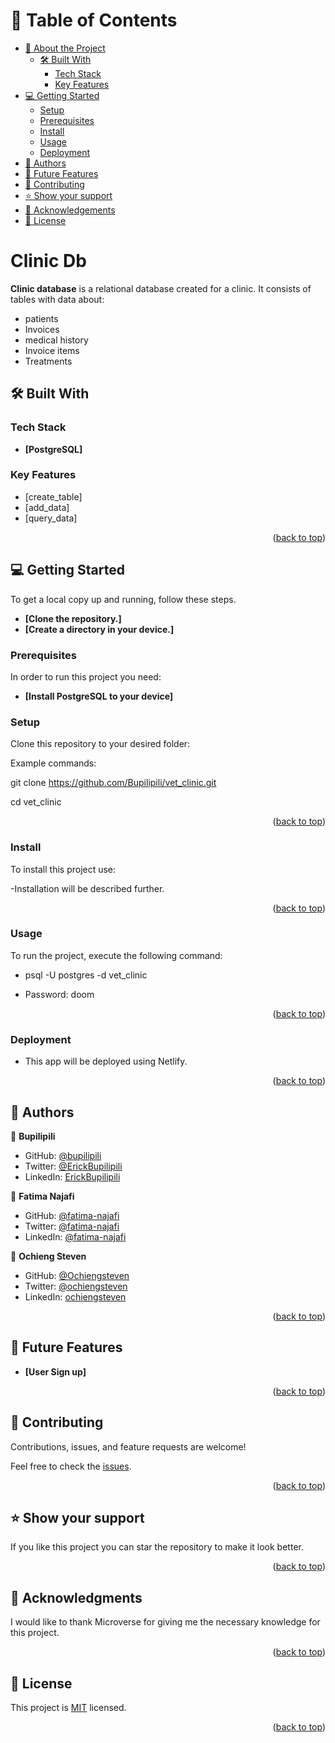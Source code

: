 <a name="readme-top"></a>

# 📗 Table of Contents

- [📖 About the Project](#about-project)
  - [🛠 Built With](#built-with)
    - [Tech Stack](#tech-stack)
    - [Key Features](#key-features)
- [💻 Getting Started](#getting-started)
  - [Setup](#setup)
  - [Prerequisites](#prerequisites)
  - [Install](#install)
  - [Usage](#usage)
  - [Deployment](#deployment)
- [👥 Authors](#authors)
- [🔭 Future Features](#future-features)
- [🤝 Contributing](#contributing)
- [⭐️ Show your support](#support)
- [🙏 Acknowledgements](#acknowledgements)
- [📝 License](#license)


#  Clinic Db <a name="about-project"></a>

**Clinic database** is a relational database created for a clinic. It consists of tables with data about:

- patients
- Invoices
- medical history
- Invoice items
- Treatments

## 🛠 Built With <a name="built-with"></a>

### Tech Stack <a name="tech-stack"></a>
 
- **[PostgreSQL]**

### Key Features <a name="key-features"></a>

- [create_table]
- [add_data]
- [query_data]

<p align="right">(<a href="#readme-top">back to top</a>)</p>

## 💻 Getting Started <a name="getting-started"></a>

To get a local copy up and running, follow these steps.
- **[Clone the repository.]**
- **[Create a directory in your device.]**

### Prerequisites

In order to run this project you need:
- **[Install PostgreSQL to your device]**

### Setup

Clone this repository to your desired folder:

Example commands:

  git clone https://github.com/Bupilipili/vet_clinic.git
 
  cd vet_clinic

<p align="right">(<a href="#readme-top">back to top</a>)</p>

### Install

To install this project use:

-Installation will be described further.

<p align="right">(<a href="#readme-top">back to top</a>)</p>

### Usage

To run the project, execute the following command:

- psql -U postgres -d vet_clinic

- Password: doom

<p align="right">(<a href="#readme-top">back to top</a>)</p>

### Deployment

- This app will be deployed using Netlify.

<p align="right">(<a href="#readme-top">back to top</a>)</p>

## 👥 Authors <a name="authors"></a>

👤 **Bupilipili**

- GitHub: [@bupilipili](https://github.com/bupilipili)
- Twitter: [@ErickBupilipili](https://twitter.com/ErickBupilipili?t=UqGSzTxuad6me1Rf7eplPg&s=08)
- LinkedIn: [ErickBupilipili](https://www.linkedin.com/in/erick-bupilipili-08ba31228)

👤 **Fatima Najafi**


- GitHub: [@fatima-najafi](https://github.com/fatima-najafi)
- Twitter: [@fatima-najafi](https://twitter.com/FatimaNajafi6)
- LinkedIn: [@fatima-najafi](https://www.linkedin.com/in/fatima-najafi/)

👤 **Ochieng Steven**

- GitHub: [@Ochiengsteven](https://github.com/Ochiengsteven)
- Twitter: [@ochiengsteven](https://twitter.com/)
- LinkedIn: [ochiengsteven](https://www.linkedin.com/in/)


<p align="right">(<a href="#readme-top">back to top</a>)</p>

## 🔭 Future Features <a name="future-features"></a>

- **[User Sign up]**

<p align="right">(<a href="#readme-top">back to top</a>)</p>

## 🤝 Contributing <a name="contributing"></a>

Contributions, issues, and feature requests are welcome!

Feel free to check the [issues](https://github.com/Bupilipili/vet_clinic/issues).

<p align="right">(<a href="#readme-top">back to top</a>)</p>

## ⭐️ Show your support <a name="support"></a>

If you like this project you can star the repository to make it look better.

<p align="right">(<a href="#readme-top">back to top</a>)</p>

## 🙏 Acknowledgments <a name="acknowledgements"></a>

I would like to thank Microverse for giving me the necessary knowledge for this project.

<p align="right">(<a href="#readme-top">back to top</a>)</p>

## 📝 License <a name="license"></a>

This project is [MIT](./MIT.md) licensed.

<p align="right">(<a href="#readme-top">back to top</a>)</p>

